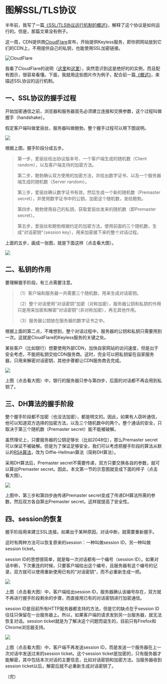 
# 图解SSL/TLS协议

半年前，我写了一篇[《SSL/TLS协议运行机制的概述》](http://www.ruanyifeng.com/blog/2014/02/ssl_tls.html)，解释了这个协议是如何运行的。但是，那篇文章没有例子。

这一周，CDN提供商[CloudFlare](https://www.cloudflare.com/)宣布，开始提供Keyless服务，即你把网站放到它们的CDN上，不用提供自己的私钥，也能使用SSL加密链接。

![CloudFlare](http://image.beekka.com/blog/2014/bg2014092001.png)

我看了CloudFlare的说明（[这里](http://blog.cloudflare.com/keyless-ssl-the-nitty-gritty-technical-details/)和[这里](http://blog.cloudflare.com/keyless-ssl-the-nitty-gritty-technical-details/)），突然意识到这是绝好的的实例，而且配有图示，很容易看懂。下面，我就用这些图片作为例子，配合前一篇[《概述》](http://www.ruanyifeng.com/blog/2014/02/ssl_tls.html)，来描述SSL协议的运行机制。

## 一、SSL协议的握手过程

开始加密通信之前，浏览器和服务器首先必须建立连接和交换参数，这个过程叫做握手（handshake）。

假定客户端叫做爱丽丝，服务器叫做鲍勃，整个握手过程可以用下图说明。

![](http://image.beekka.com/blog/2014/bg2014092002.png)

根据上图，握手阶段分成五步。

> 第一步，爱丽丝给出协议版本号、一个客户端生成的随机数（Client random），以及客户端支持的加密方法。
> 
> 第二步，鲍勃确认双方使用的加密方法，并给出数字证书、以及一个服务器端生成的随机数（Server random）。
> 
> 第三步，爱丽丝确认数字证书有效，然后生成一个新的随机数（Premaster
> secret），并使用数字证书中的公钥，加密这个随机数，发给鲍勃。
> 
> 第四步，鲍勃使用自己的私钥，获取爱丽丝发来的随机数（即Premaster secret）。
> 
> 第五步，爱丽丝和鲍勃根据约定的加密方法，使用前面的三个随机数，生成“对话密钥“（session key），用来加密接下来的整个对话过程。

上面的五步，画成一张图，就是下面这样（点击看大图）。

[![](http://image.beekka.com/blog/2014/bg2014092004.png)](http://image.beekka.com/blog/2014/bg2014092003.png)

## 二、私钥的作用

要理解握手阶段，有三点需要注意。

> （1）客户端和服务器一共需要三个随机数，用来生成对话密钥。
> 
> （2）整个对话使用“对话密钥“加密（对称加密），服务器公钥和私钥的作用只是用来加密和解密“对话密钥“（非对称加密），再无其他作用。
> 
> （3）服务器公钥放在服务器的数字证书之中。

根据上面的第二点，不难想到，整个对话过程中，服务器的公钥和私钥只需要用到一次。这就是CloudFlare的Keyless服务的关键之处。

某些客户（比如银行）想要使用外部CDN，加快自家网站的访问速度，但是出于安全考虑，不能把私钥交给CDN服务商。这时，完全可以把私钥留在自家服务器，只用来解密对话密钥，其他步骤都让CDN服务商去完成。

[![](http://image.beekka.com/blog/2014/bg2014092006.png)](http://image.beekka.com/blog/2014/bg2014092005.png)

上图（点击看大图）中，银行的服务器只参与第四步，后面的对话都不再会用到私钥了。

## 三、DH算法的握手阶段

整个握手阶段都不加密（也没法加密），都是明文的。因此，如果有人窃听通信，他可以知道双方选择的加密方法，以及三个随机数中的两个。整个通话的安全，只取决于第三个随机数（Premaster secret）能不能被破解。

虽然理论上，只要服务器的公钥足够长（比如2048位），那么Premaster secret可以保证不被破解。但是为了保证足够安全，我们可以考虑把握手阶段的算法从默认的[RSA算法](http://www.ruanyifeng.com/blog/2013/06/rsa_algorithm_part_one.html)，改为 Diffie-Hellman算法（简称DH算法）。

采用DH算法后，Premaster secret不需要传递，双方只要交换各自的参数，就可以算出Premaster secret。因此，本文第一节的示意图就变成下面的样子（点击看大图）。

[![](http://image.beekka.com/blog/2014/bg2014092008.png)](http://image.beekka.com/blog/2014/bg2014092007.png)

上图中，第三步和第四步由传递Premaster secret变成了传递DH算法所需的参数，然后双方各自算出Premaster secret。这样就提高了安全性。

## 四、session的恢复

握手阶段用来建立SSL连接。如果出于某种原因，对话中断，就需要重新握手。

这时有两种方法可以恢复原来的session：一种叫做session ID，另一种叫做session ticket。

session ID的思想很简单，就是每一次对话都有一个编号（session ID）。如果对话中断，下次重连的时候，只要客户端给出这个编号，且服务器有这个编号的记录，双方就可以使用重新使用已有的“对话密钥“，而不必重新生成一把。

[![](http://image.beekka.com/blog/2014/bg2014092010.png)](http://image.beekka.com/blog/2014/bg2014092009.png)

上图（点击看大图）中，客户端给出session ID，服务器确认该编号存在，双方就不再进行握手阶段剩余的步骤，而直接用已有的对话密钥进行加密通信。

session ID是目前所有HTTP服务器都支持的方法，但是它的缺点在于session ID往往只保留在一台服务器上。所以，如果客户端的请求发到另一台服务器，就无法恢复对话。session ticket就是为了解决这个问题而诞生的，目前只有Firefox和Chrome浏览器支持。

[![](http://image.beekka.com/blog/2014/bg2014092012.png)](http://image.beekka.com/blog/2014/bg2014092011.png)

上图（点击看大图）中，客户端不再发送session ID，而是发送一个服务器在上一次对话中发送过来的session ticket。这个session ticket是加密的，只有服务器才能解密，其中包括本次对话的主要信息，比如对话密钥和加密方法。当服务器收到session ticket以后，解密后就不必重新生成对话密钥了。

（完）






